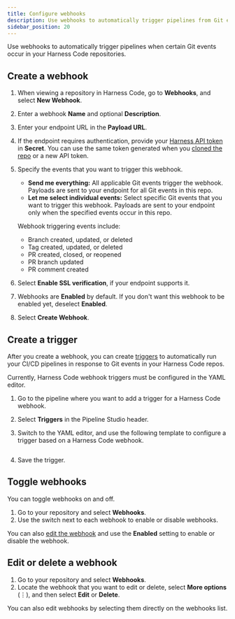 ```yaml
---
title: Configure webhooks
description: Use webhooks to automatically trigger pipelines from Git events.
sidebar_position: 20
---
```


Use webhooks to automatically trigger pipelines when certain Git events occur in your Harness Code repositories.

## Create a webhook

1. When viewing a repository in Harness Code, go to **Webhooks**, and select **New Webhook**.
2. Enter a webhook **Name** and optional **Description**.
3. Enter your endpoint URL in the **Payload URL**. <!-- what is the payload URL? -->
4. If the endpoint requires authentication, provide your [Harness API token](/docs/platform/automation/api/add-and-manage-api-keys) in **Secret**. You can use the same token generated when you [cloned the repo](../work-in-repos/clone-repos.md) or a new API token.
5. Specify the events that you want to trigger this webhook.

   * **Send me everything:** All applicable Git events trigger the webhook. Payloads are sent to your endpoint for all Git events in this repo.
   * **Let me select individual events:** Select specific Git events that you want to trigger this webhook. Payloads are sent to your endpoint only when the specified events occur in this repo.

   Webhook triggering events include:

   * Branch created, updated, or deleted
   * Tag created, updated, or deleted
   * PR created, closed, or reopened
   * PR branch updated
   * PR comment created

6. Select **Enable SSL verification**, if your endpoint supports it.
7. Webhooks are **Enabled** by default. If you don't want this webhook to be enabled yet, deselect **Enabled**.
8. Select **Create Webhook**.

## Create a trigger

After you create a webhook, you can create [triggers](/docs/category/triggers) to automatically run your CI/CD pipelines in response to Git events in your Harness Code repos.

Currently, Harness Code webhook triggers must be configured in the YAML editor.

1. Go to the pipeline where you want to add a trigger for a Harness Code webhook.
2. Select **Triggers** in the Pipeline Studio header.
3. Switch to the YAML editor, and use the following template to configure a trigger based on a Harness Code webhook.

   ```yaml
   ```

4. Save the trigger.

## Toggle webhooks

You can toggle webhooks on and off.

1. Go to your repository and select **Webhooks**.
2. Use the switch next to each webhook to enable or disable webhooks.

You can also [edit the webhook](#edit-or-delete-a-webhook) and use the **Enabled** setting to enable or disable the webhook.

## Edit or delete a webhook

1. Go to your repository and select **Webhooks**.
2. Locate the webhook that you want to edit or delete, select **More options** (&vellip;), and then select **Edit** or **Delete**.

You can also edit webhooks by selecting them directly on the webhooks list.
